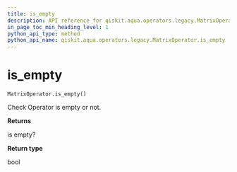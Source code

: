 ```yaml
---
title: is_empty
description: API reference for qiskit.aqua.operators.legacy.MatrixOperator.is_empty
in_page_toc_min_heading_level: 1
python_api_type: method
python_api_name: qiskit.aqua.operators.legacy.MatrixOperator.is_empty
---
```


# is\_empty

<span id="qiskit.aqua.operators.legacy.MatrixOperator.is_empty" />

`MatrixOperator.is_empty()`

Check Operator is empty or not.

**Returns**

is empty?

**Return type**

bool

